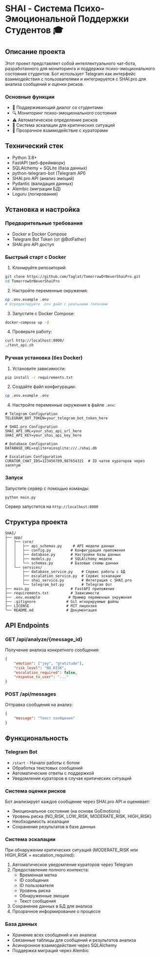 # SHAI - Система Психо-Эмоциональной Поддержки Студентов 🎓

## Описание проекта

Этот проект представляет собой интеллектуального чат-бота, разработанного для мониторинга и поддержки психо-эмоционального состояния студентов. Бот использует Telegram как интерфейс взаимодействия с пользователями и интегрируется с SHAI.pro для анализа сообщений и оценки рисков.

### Основные функции

- 🤝 Поддерживающий диалог со студентами
- 🔍 Мониторинг психо-эмоционального состояния
- ⚠️ Автоматическое определение рисков
- 📢 Система эскалации для критических ситуаций
- 👥 Прозрачное взаимодействие с кураторами

## Технический стек

- Python 3.8+
- FastAPI (веб-фреймворк)
- SQLAlchemy + SQLite (база данных)
- python-telegram-bot (Telegram API)
- SHAI.pro API (анализ эмоций)
- Pydantic (валидация данных)
- Alembic (миграции БД)
- Loguru (логирование)

## Установка и настройка

### Предварительные требования

- Docker и Docker Compose
- Telegram Bot Token (от @BotFather)
- SHAI.pro API доступ

### Быстрый старт с Docker

1. Клонируйте репозиторий:
```bash
git clone https://github.com/Taglat/TomorrowOrNeverShaiPro.git
cd TomorrowOrNeverShaiPro
```

2. Настройте переменные окружения:
```bash
cp .env.example .env
# Отредактируйте .env файл с реальными токенами
```

3. Запустите с Docker Compose:
```bash
docker-compose up -d
```

4. Проверьте работу:
```bash
curl http://localhost:8000/
./test_api.sh
```

### Ручная установка (без Docker)

1. Установите зависимости:
```bash
pip install -r requirements.txt
```

2. Создайте файл конфигурации:
```bash
cp .env.example .env
```

4. Настройте переменные окружения в файле `.env`:
```env
# Telegram Configuration
TELEGRAM_BOT_TOKEN=your_telegram_bot_token_here

# SHAI.pro Configuration
SHAI_API_URL=your_shai_api_url_here
SHAI_API_KEY=your_shai_api_key_here

# Database Configuration
DATABASE_URL=sqlite+aiosqlite:///./shai.db

# Escalation Configuration
CURATOR_CHAT_IDS=123456789,987654321  # ID чатов кураторов через запятую
```

### Запуск

Запустите сервер с помощью команды:
```bash
python main.py
```

Сервер запустится на `http://localhost:8000`

## Структура проекта

```
SHAI/
├── app/
│   ├── core/
│   │   ├── api_schemas.py     # API модели данных
│   │   ├── config.py         # Конфигурация приложения
│   │   ├── database.py       # Настройки базы данных
│   │   ├── models.py         # SQLAlchemy модели
│   │   └── schemas.py        # Базовые схемы данных
│   └── services/
│       ├── database_service.py    # Сервис работы с БД
│       ├── escalation_service.py  # Сервис эскалации
│       ├── shai_service.py        # Интеграция с SHAI.pro
│       └── telegram_bot.py        # Telegram бот
├── main.py                   # FastAPI приложение
├── requirements.txt          # Зависимости
├── .env.example             # Пример переменных окружения
├── .gitignore              # Git игнорируемые файлы
├── LICENSE                 # MIT лицензия
└── README.md               # Документация
```

## API Endpoints

### GET /api/analyze/{message_id}
Получение анализа конкретного сообщения:
```json
{
    "emotion": ["joy", "gratitude"],
    "risk_level": "NO_RISK",
    "escalation_required": false,
    "response_to_user": "..."
}
```

### POST /api/messages
Отправка сообщения на анализ:
```json
{
    "message": "Текст сообщения"
}
```

## Функциональность

### Telegram Bot

- `/start` - Начало работы с ботом
- Обработка текстовых сообщений
- Автоматические ответы с поддержкой
- Уведомления кураторов в случае критических ситуаций

### Система оценки рисков

Бот анализирует каждое сообщение через SHAI.pro API и оценивает:
- Эмоциональное состояние (на основе GoEmotions)
- Уровень риска (NO_RISK, LOW_RISK, MODERATE_RISK, HIGH_RISK)
- Необходимость эскалации
- Сохранение результатов в базе данных

### Система эскалации

При обнаружении критических ситуаций (MODERATE_RISK или HIGH_RISK + escalation_required):
1. Автоматическое уведомление кураторов через Telegram
2. Предоставление полного контекста:
   - Временная метка
   - ID сообщения
   - ID пользователя
   - Уровень риска
   - Обнаруженные эмоции
   - Текст сообщения
3. Сохранение данных в БД для анализа
4. Прозрачное информирование о процессе

### База данных

- Хранение всех сообщений и их анализа
- Связанные таблицы для сообщений и результатов анализа
- Асинхронное взаимодействие через SQLAlchemy
- Поддержка миграций через Alembic
